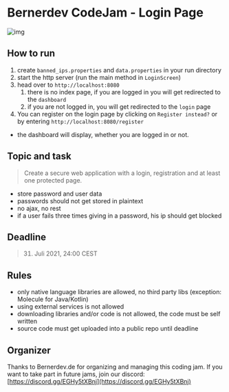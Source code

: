 # Bernerdev CodeJam - Login Page

![img](https://cdn.discordapp.com/attachments/794300974247575604/870274118023524402/bernerdev.logo..png)

## How to run
1. create `banned_ips.properties` and `data.properties` in your run directory
2. start the http server (run the main method in `LoginScreen`)
3. head over to `http://localhost:8080`
   1. there is no index page, if you are logged in you will get redirected to the ``dashboard``
   2. if you are not logged in, you will get redirected to the ``login`` page
4. You can register on the login page by clicking on ``Register instead?`` or by entering `http://localhost:8080/register`

- the dashboard will display, whether you are logged in or not.

## Topic and task

> Create a secure web application with a login, registration and at least one protected page.

- store password and user data
- passwords should not get stored in plaintext
- no ajax, no rest
- if a user fails three times giving in a password, his ip should get blocked

## Deadline

> 31. Juli 2021, 24:00 CEST

## Rules

- only native language libraries are allowed, no third party libs (exception: Molecule for Java/Kotlin)
- using external services is not allowed
- downloading libraries and/or code is not allowed, the code must be self written
- source code must get uploaded into a public repo until deadline

## Organizer

Thanks to Bernerdev.de for organizing and managing this coding jam. If you want to take part in future jams, join our discord: [https://discord.gg/EGHy5tXBnj](https://discord.gg/EGHy5tXBnj)